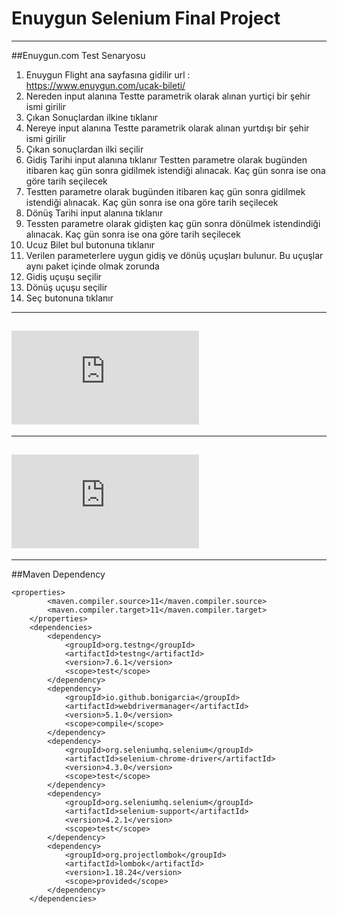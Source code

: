 # Enuygun Selenium Final Project

---
##Enuygun.com Test Senaryosu
1. Enuygun Flight ana sayfasına gidilir
url : https://www.enuygun.com/ucak-bileti/
2. Nereden input alanına Testte parametrik olarak alınan yurtiçi bir
   şehir ismi girilir
3. Çıkan Sonuçlardan ilkine tıklanır
4. Nereye input alanına Testte parametrik olarak alınan yurtdışı bir
   şehir ismi girilir 
5. Çıkan sonuçlardan ilki seçilir 
6. Gidiş Tarihi input alanına tıklanır
   Testten parametre olarak bugünden itibaren kaç gün sonra
   gidilmek istendiği alınacak. Kaç gün sonra ise ona göre tarih
   seçilecek
7. Testten parametre olarak bugünden itibaren kaç gün sonra
   gidilmek istendiği alınacak. Kaç gün sonra ise ona göre tarih
   seçilecek
8. Dönüş Tarihi input alanına tıklanır
9. Tessten parametre olarak gidişten kaç gün sonra dönülmek
   istendindiği alınacak. Kaç gün sonra ise ona göre tarih seçilecek
10. Ucuz Bilet bul butonuna tıklanır
11. Verilen parameterlere uygun gidiş ve dönüş uçuşları bulunur.
    Bu uçuşlar aynı paket içinde olmak zorunda
12. Gidiş uçuşu seçilir
13. Dönüş uçuşu seçilir
14. Seç butonuna tıklanır
---
## ![Parametreler](https://github.com/yazicii/Patika_Enuygun.com_Final_Project/blob/master/enuygun.comSeleniumProject/src/test/java/pom/model/Features.java)

---
## ![Test Sınıfı](https://github.com/yazicii/Patika_Enuygun.com_Final_Project/blob/master/enuygun.comSeleniumProject/src/test/java/Tests.java)

---
##Maven Dependency
```
<properties>
        <maven.compiler.source>11</maven.compiler.source>
        <maven.compiler.target>11</maven.compiler.target>
    </properties>
    <dependencies>
        <dependency>
            <groupId>org.testng</groupId>
            <artifactId>testng</artifactId>
            <version>7.6.1</version>
            <scope>test</scope>
        </dependency>
        <dependency>
            <groupId>io.github.bonigarcia</groupId>
            <artifactId>webdrivermanager</artifactId>
            <version>5.1.0</version>
            <scope>compile</scope>
        </dependency>
        <dependency>
            <groupId>org.seleniumhq.selenium</groupId>
            <artifactId>selenium-chrome-driver</artifactId>
            <version>4.3.0</version>
            <scope>test</scope>
        </dependency>
        <dependency>
            <groupId>org.seleniumhq.selenium</groupId>
            <artifactId>selenium-support</artifactId>
            <version>4.2.1</version>
            <scope>test</scope>
        </dependency>
        <dependency>
            <groupId>org.projectlombok</groupId>
            <artifactId>lombok</artifactId>
            <version>1.18.24</version>
            <scope>provided</scope>
        </dependency>
    </dependencies>
```
